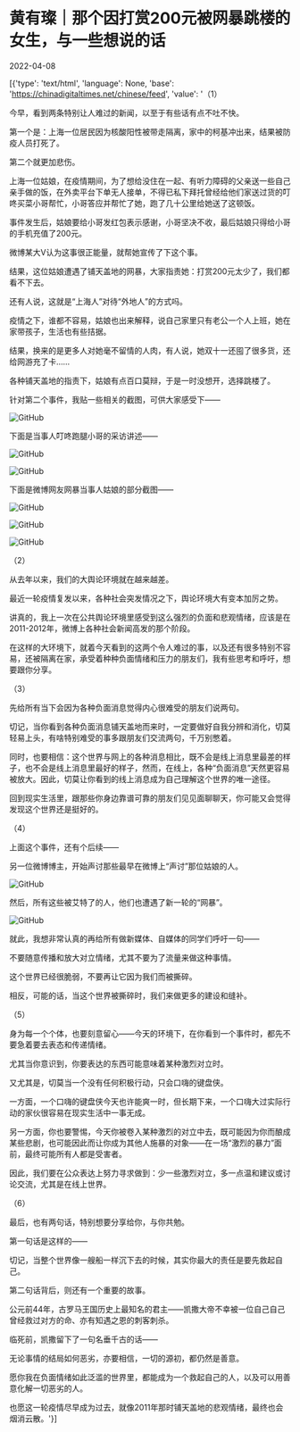 # 黄有璨｜那个因打赏200元被网暴跳楼的女生，与一些想说的话

2022-04-08

[{'type': 'text/html', 'language': None, 'base': 'https://chinadigitaltimes.net/chinese/feed', 'value': '（1）

今早，看到两条特别让人难过的新闻，以至于有些话有点不吐不快。

第一个是：上海一位居民因为核酸阳性被带走隔离，家中的柯基冲出来，结果被防疫人员打死了。

第二个就更加悲伤。

上海一位姑娘，在疫情期间，为了想给没住在一起、有听力障碍的父亲送一些自己亲手做的饭，在外卖平台下单无人接单，不得已私下拜托曾经给他们家送过货的叮咚买菜小哥帮忙，小哥答应并帮忙了她，跑了几十公里给她送了这顿饭。

事件发生后，姑娘要给小哥发红包表示感谢，小哥坚决不收，最后姑娘只得给小哥的手机充值了200元。

微博某大V认为这事很正能量，就帮她宣传了下这个事。

结果，这位姑娘遭遇了铺天盖地的网暴，大家指责她：打赏200元太少了，我们都看不下去。

还有人说，这就是“上海人”对待“外地人”的方式吗。

疫情之下，谁都不容易，姑娘也出来解释，说自己家里只有老公一个人上班，她在家带孩子，生活也有些拮据。

结果，换来的是更多人对她毫不留情的人肉，有人说，她双十一还囤了很多货，还给网游充了卡……

各种铺天盖地的指责下，姑娘有点百口莫辩，于是一时没想开，选择跳楼了。

针对第二个事件，我贴一些相关的截图，可供大家感受下——

![GitHub](https://chinadigitaltimes.net/chinese/files/2022/04/post-679212-624f996023fcf.png)

下面是当事人叮咚跑腿小哥的采访讲述——

![GitHub](https://chinadigitaltimes.net/chinese/files/2022/04/post-679212-624f996473883.png)

![GitHub](https://chinadigitaltimes.net/chinese/files/2022/04/post-679212-624f9968073c1.png)

下面是微博网友网暴当事人姑娘的部分截图——

![GitHub](https://chinadigitaltimes.net/chinese/files/2022/04/post-679212-624f996b74de5.png)

![GitHub](https://chinadigitaltimes.net/chinese/files/2022/04/post-679212-624f996d2c80b.png)

![GitHub](https://chinadigitaltimes.net/chinese/files/2022/04/post-679212-624f996f5f0ca.png)

（2）

从去年以来，我们的大舆论环境就在越来越差。

最近一轮疫情复发以来，各种社会突发情况之下，舆论环境大有变本加厉之势。

讲真的，我上一次在公共舆论环境里感受到这么强烈的负面和悲观情绪，应该是在2011-2012年，微博上各种社会新闻高发的那个阶段。

在这样的大环境下，就着今天看到的这两个令人难过的事，以及还有很多特别不容易，还被隔离在家，承受着种种负面情绪和压力的朋友们，我有些思考和呼吁，想要跟你分享。

（3）

先给所有当下会因为各种负面消息觉得内心很难受的朋友们说两句。

切记，当你看到各种负面消息铺天盖地而来时，一定要做好自我分辨和消化，切莫轻易上头，有啥特别难受的事多跟朋友们交流两句，千万别憋着。

同时，也要相信：这个世界与网上的各种消息相比，既不会是线上消息里最差的样子，也不会是线上消息里最好的样子，然而，在线上，各种“负面消息”天然更容易被放大。因此，切莫让你看到的线上消息成为自己理解这个世界的唯一途径。

回到现实生活里，跟那些你身边靠谱可靠的朋友们见见面聊聊天，你可能又会觉得发现这个世界还是挺好的。

（4）

上面这个事件，还有个后续——

另一位微博博主，开始声讨那些最早在微博上“声讨”那位姑娘的人。

![GitHub](https://chinadigitaltimes.net/chinese/files/2022/04/post-679212-624f997427619.png)

然后，所有这些被艾特了的人，他们也遭遇了新一轮的“网暴”。

![GitHub](https://chinadigitaltimes.net/chinese/files/2022/04/post-679212-624f9d3b4de16.png)

就此，我想非常认真的再给所有做新媒体、自媒体的同学们呼吁一句——

不要随意传播和放大对立情绪，尤其不要为了流量来做这种事情。



这个世界已经很脆弱，不要再让它因为我们而被撕碎。

相反，可能的话，当这个世界被撕碎时，我们来做更多的建设和缝补。

（5）

身为每一个个体，也要刻意留心——今天的环境下，在你看到一个事件时，都先不要急着要去表态和传递情绪。

尤其当你意识到，你要表达的东西可能意味着某种激烈对立时。

又尤其是，切莫当一个没有任何积极行动，只会口嗨的键盘侠。

一方面，一个口嗨的键盘侠今天也许能爽一时，但长期下来，一个口嗨大过实际行动的家伙很容易在现实生活中一事无成。

另一方面，你也要警惕，今天你被卷入某种激烈的对立中去，既可能因为你而酿成某些悲剧，也可能因此而让你成为其他人施暴的对象——在一场“激烈的暴力”面前，最终可能所有人都是受害者。

因此，我们要在公众表达上努力寻求做到：少一些激烈对立，多一点温和建议或讨论交流，尤其是在线上世界。

（6）

最后，也有两句话，特别想要分享给你，与你共勉。

第一句话是这样的——



切记，当整个世界像一艘船一样沉下去的时候，其实你最大的责任是要先救起自己。



第二句话背后，则还有一个重要的故事。

公元前44年，古罗马王国历史上最知名的君主——凯撒大帝不幸被一位自己自己曾经救过对方的命、亦有知遇之恩的刺客刺杀。

临死前，凯撒留下了一句名垂千古的话——



无论事情的结局如何恶劣，亦要相信，一切的源初，都仍然是善意。



愿你我在负面情绪如此泛滥的世界里，都能成为一个救起自己的人，以及可以用善意化解一切恶劣的人。

也愿这一轮疫情尽早成为过去，就像2011年那时铺天盖地的悲观情绪，最终也会烟消云散。'}]